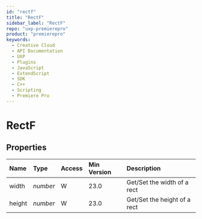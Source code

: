 ```yaml
---
id: "rectf"
title: "RectF"
sidebar_label: "RectF"
repo: "uxp-premierepro"
product: "premierepro"
keywords:
  - Creative Cloud
  - API Documentation
  - UXP
  - Plugins
  - JavaScript
  - ExtendScript
  - SDK
  - C++
  - Scripting
  - Premiere Pro
---
```


# RectF  

## Properties

| Name | Type | Access | Min Version | Description |
| :------ | :------ | :------ | :------ | :------ |
| width | *number* | W | 23.0 | Get/Set the width of a rect |
| height | *number* | W | 23.0 | Get/Set the height of a rect |
